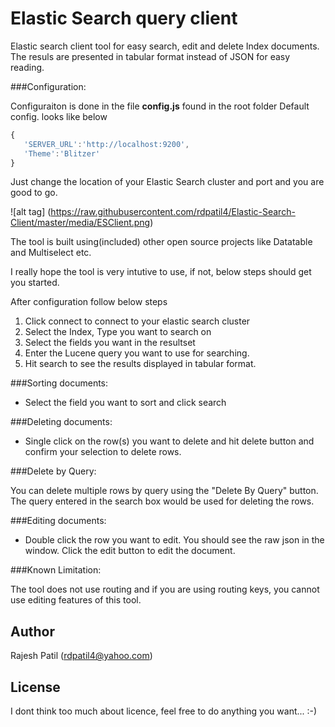 Elastic Search query client
=========

Elastic search client tool for easy search, edit and delete Index documents.
The resuls are presented in tabular format instead of JSON for easy reading.

###Configuration:

Configuraiton is done in the file **config.js** found in the root folder
Default config. looks like below

```js
{
   'SERVER_URL':'http://localhost:9200',
   'Theme':'Blitzer'
}
```
Just change the location of your Elastic Search cluster and port and you are good to go.


![alt tag] (https://raw.githubusercontent.com/rdpatil4/Elastic-Search-Client/master/media/ESClient.png)


The tool is built using(included) other open source projects like Datatable and Multiselect etc.

I really hope the tool is very intutive to use, if not, below steps should get you started.

After configuration follow below steps

1. Click connect to connect to your elastic search cluster
2. Select the Index, Type you want to search on
3. Select the fields you want in the resultset
4. Enter the Lucene query you want to use for searching.
5. Hit search to see the results displayed in tabular format. 

###Sorting documents:

- Select the field you want to sort and click search

###Deleting documents:

- Single click on the row(s) you want to delete and hit delete button and confirm your selection to delete rows.

###Delete by Query:

You can delete multiple rows by query using the "Delete By Query" button. The query entered in the search box would be used for deleting the rows.

###Editing documents:

- Double click the row you want to edit. You should see the raw json in the window. Click the edit
  button to edit the document.
  
###Known Limitation:

The tool does not use routing and if you are using routing keys, you cannot use editing features of this tool.

Author
----
Rajesh Patil (rdpatil4@yahoo.com)

License
----
I dont think too much about licence, feel free to do anything you want... :-)
   








